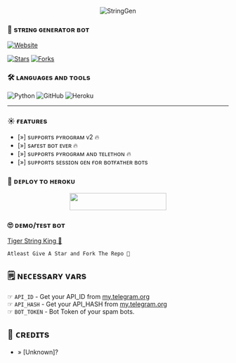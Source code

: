 <p align="center">
  <img src="https://telegra.ph/file/654ddaf472f18b799600b.jpg" alt="StringGen">
</p>

### 🎯 sᴛʀɪɴɢ ɢᴇɴᴇʀᴀᴛᴏʀ ʙᴏᴛ
  <a href="https://github.com/AnonymousR1025"><img alt="Website" src="https://img.shields.io/badge/𝝙𝗡𝗢𝗡𝗬𝗠𝗢𝗨𝗦-blue"></a>
 
[![Stars](https://img.shields.io/github/stars/AnonymousR1025/StringGenBot?style=social)](https://github.com/AnonymousR1025/StringGenBot/stargazers)
  [![Forks](https://img.shields.io/github/forks/AnonymousR1025/StringGenBot?style=social)](https://github.com/AnonymousR1025/StringGenBot/fork)

### 🛠️ ʟᴀɴɢᴜᴀɢᴇs ᴀɴᴅ ᴛᴏᴏʟs

  ![Python](https://img.shields.io/badge/Python-3776AB?style=for-the-badge&logo=python&logoColor=white)
  ![GitHub](https://img.shields.io/badge/GitHub-100000?style=for-the-badge&logo=github&logoColor=white)
  ![Heroku](https://img.shields.io/badge/Heroku-430098?style=for-the-badge&logo=heroku&logoColor=white)

----
 
### ☀️ ғᴇᴀᴛᴜʀᴇs

- [»] sᴜᴩᴩᴏʀᴛs ᴩʏʀᴏɢʀᴀᴍ ᴠ2 🔥
- [»] sᴀғᴇsᴛ ʙᴏᴛ ᴇᴠᴇʀ 🔥
- [»] sᴜᴩᴩᴏʀᴛs ᴩʏʀᴏɢʀᴀᴍ ᴀɴᴅ ᴛᴇʟᴇᴛʜᴏɴ 🔥
- [»] sᴜᴩᴩᴏʀᴛs sᴇssɪᴏɴ ɢᴇɴ ғᴏʀ ʙᴏᴛғᴀᴛʜᴇʀ ʙᴏᴛs

### 🚀 ᴅᴇᴘʟᴏʏ ᴛᴏ ʜᴇʀᴏᴋᴜ
  
  <p align="center"><a href="https://heroku.com/deploy?template=https://github.com/AnonymousR1025/StringGenBot"> <img src="https://img.shields.io/badge/Deploy%20To%20Heroku-black?style=for-the-badge&logo=heroku" width="220" height="38.45"/></a></p>



### 🙄 ᴅᴇᴍᴏ/ᴛᴇsᴛ ʙᴏᴛ
  
  [Tiger String King 👑](https://telegram.me/TigerxStringBot)

```
Atleast Give A Star and Fork The Repo 🖤
```

## 🗒️ ɴᴇᴄᴇssᴀʀʏ ᴠᴀʀs

☞ `API_ID` - Get your API_ID from [my.telegram.org](https://my.telegram.org/apps)<br>
☞ `API_HASH` - Get your API_HASH from [my.telegram.org](https://my.telegram.org/apps)<br>
☞ `BOT_TOKEN` - Bot Token of your spam bots.<br>


## 💖 ᴄʀᴇᴅɪᴛs
- » [Unknown]?
